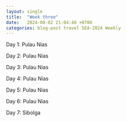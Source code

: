 ```yaml
---
layout: single
title:  "Week three"
date:   2024-08-02 21:04:40 +0700
categories: blog-post travel SEA-2024 Weekly
---
```



Day 1:
Pulau Nias


Day 2:
Pulau Nias


Day 3:
Pulau Nias


Day 4:
Pulau Nias


Day 5:
Pulau Nias


Day 6:
Pulau Nias


Day 7:
Sibolga
